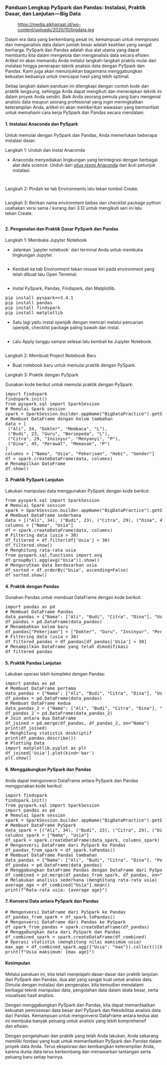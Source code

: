 <!--START_SECTION:medium-->
<h3>Panduan Lengkap PySpark dan Pandas: Instalasi, Praktik Dasar, dan Lanjutan — Big Data</h3><figure><img alt="" src="https://cdn-images-1.medium.com/max/1024/0*OzJLuQU8hz1EsbYa.jpg" /><figcaption><a href="https://media.alkhairaat.id/wp-content/uploads/2020/10/bigdata.jpg">https://media.alkhairaat.id/wp-content/uploads/2020/10/bigdata.jpg</a></figcaption></figure><p>Dalam era data yang berkembang pesat ini, kemampuan untuk memproses dan menganalisis data dalam jumlah besar adalah keahlian yang sangat berharga. PySpark dan Pandas adalah dua alat utama yang dapat membantu kita dalam mengelola dan menganalisis data secara efisien. Artikel ini akan memandu Anda melalui langkah-langkah praktis mulai dari instalasi hingga penerapan teknik analisis data dengan PySpark dan Pandas. Kami juga akan menunjukkan bagaimana menggabungkan kekuatan keduanya untuk mencapai hasil yang lebih optimal.</p><p>Setiap langkah dalam panduan ini dilengkapi dengan contoh kode dan praktik langsung, sehingga Anda dapat mengikuti dan menerapkan teknik ini dalam proyek Anda sendiri. Baik Anda seorang pemula yang baru mengenal analisis data maupun seorang profesional yang ingin meningkatkan keterampilan Anda, artikel ini akan memberikan wawasan yang bermanfaat untuk memahami cara kerja PySpark dan Pandas secara mendalam.</p><h4>1. Instalasi Anaconda dan PySpark</h4><p>Untuk memulai dengan PySpark dan Pandas, Anda memerlukan beberapa instalasi dasar:</p><p>Langkah 1: Unduh dan Instal Anaconda</p><ul><li>Anaconda menyediakan lingkungan yang terintegrasi dengan berbagai alat data science. Unduh dari <a href="https://www.anaconda.com/products/distribution">situs resmi Anaconda</a> dan ikuti petunjuk instalasi.</li></ul><figure><img alt="" src="https://cdn-images-1.medium.com/max/780/1*8y1vGe0tNJknLGMef9VsYQ.png" /></figure><figure><img alt="" src="https://cdn-images-1.medium.com/max/780/1*v4ephdpPtAIi1wNmqahNLQ.png" /></figure><p>Langkah 2: Pindah ke tab Environments lalu tekan tombol Create.</p><figure><img alt="" src="https://cdn-images-1.medium.com/max/827/1*_RMfYQpRvjTTJXDPIwykiQ.png" /></figure><p>Langkah 3: Berikan nama environment bebas dan checklist package python usahakan versi sama / kurang dari 3.12 untuk mengikuti seri ini lalu tekan Create.</p><figure><img alt="" src="https://cdn-images-1.medium.com/max/750/1*79C3FAYHoLDit2b2711rgA.png" /></figure><h4>2. Pengenalan dan Praktik Dasar PySpark dan Pandas</h4><p>Langkah 1: Membuka Jupyter Notebook</p><ul><li>Jalankan `jupyter notebook` dari terminal Anda untuk membuka lingkungan Jupyter.</li></ul><figure><img alt="" src="https://cdn-images-1.medium.com/max/827/1*V6xnKZRT5viOe3vYM3KPVQ.png" /></figure><ul><li>Kembali ke tab Environment tekan mouse kiri pada environment yang telah dibuat lalu Open Terminal.</li></ul><figure><img alt="" src="https://cdn-images-1.medium.com/max/827/1*_DQwHlJ1v0JNEjnEvKtTRg.png" /></figure><ul><li>Instal PySpark, Pandas, Findspark, dan Matplotlib.</li></ul><pre>pip install pyspark==3.4.1<br />pip install pandas<br />pip install findspark<br />pip install matplotlib</pre><ul><li>Satu lagi yaitu instal openjdk dengan mencari melalui pencarian openjdk, checklist package paling bawah dan instal.</li></ul><figure><img alt="" src="https://cdn-images-1.medium.com/max/827/1*q94C99pgrZpaSULx1AtTYA.png" /></figure><ul><li>Lalu Apply tunggu sampai selesai lalu kembali ke Jupyter Notebook.</li></ul><figure><img alt="" src="https://cdn-images-1.medium.com/max/716/1*kLQbE48htDQdujMJzNjgsw.png" /></figure><p>Langkah 2: Membuat Project Notebook Baru</p><ul><li>Buat notebook baru untuk memulai praktik dengan PySpark.</li></ul><p>Langkah 3: Praktik dengan PySpark</p><p>Gunakan kode berikut untuk memulai praktik dengan PySpark:</p><pre>import findspark<br />findspark.init()<br />from pyspark.sql import SparkSession<br /># Memulai Spark session<br />spark = SparkSession.builder.appName("BigDataPractice").getOrCreate()<br /># Membuat DataFrame dengan kolom tambahan<br />data = [<br /> ("Ali", 34, "Dokter", "Membaca", "L"),<br /> ("Budi", 23, "Guru", "Bersepeda", "L"),<br /> ("Citra", 29, "Insinyur", "Menyanyi", "P"),<br /> ("Dina", 45, "Perawat", "Memasak", "P")<br />]<br />columns = ["Nama", "Usia", "Pekerjaan", "Hobi", "Gender"]<br />df = spark.createDataFrame(data, columns)<br /># Menampilkan DataFrame<br />df.show()</pre><h4>3. Praktik PySpark Lanjutan</h4><p>Lakukan manipulasi data menggunakan PySpark dengan kode berikut:</p><pre>from pyspark.sql import SparkSession<br /># Memulai Spark session<br />spark = SparkSession.builder.appName("BigDataPractice").getOrCreate()<br /># Membuat DataFrame sederhana<br />data = [("Ali", 34), ("Budi", 23), ("Citra", 29), ("Dina", 45)]<br />columns = ["Nama", "Usia"]<br />df = spark.createDataFrame(data, columns)<br /># Filtering data (usia > 30)<br />df_filtered = df.filter(df['Usia'] > 30)<br />df_filtered.show()<br /># Menghitung rata-rata usia<br />from pyspark.sql.functions import avg<br />df.groupBy().agg(avg("Usia")).show()<br /># Mengurutkan data berdasarkan usia<br />df_sorted = df.orderBy("Usia", ascending=False)<br />df_sorted.show()</pre><h4>4. Praktik dengan Pandas</h4><p>Gunakan Pandas untuk membuat DataFrame dengan kode berikut:</p><pre>import pandas as pd<br /># Membuat DataFrame Pandas<br />data_pandas = {"Nama": ["Ali", "Budi", "Citra", "Dina"], "Usia": [34, 23, 29, 45]}<br />df_pandas = pd.DataFrame(data_pandas)<br /># Menambahkan kolom baru<br />df_pandas["Pekerjaan"] = ["Dokter", "Guru", "Insinyur", "Perawat"]<br /># Filtering data (usia > 30)<br />df_filtered_pandas = df_pandas[df_pandas['Usia'] > 30]<br /># Menampilkan DataFrame yang telah dimodifikasi<br />df_filtered_pandas</pre><h4>5. Praktik Pandas Lanjutan</h4><p>Lakukan operasi lebih kompleks dengan Pandas:</p><pre>import pandas as pd<br /># Membuat DataFrame pertama<br />data_pandas = {"Nama": ["Ali", "Budi", "Citra", "Dina"], "Usia": [34, 23, 29, 45]}<br />df_pandas = pd.DataFrame(data_pandas)<br /># Membuat DataFrame kedua<br />data_pandas_2 = {"Nama": ["Ali", "Budi", "Citra", "Dina"], "Pekerjaan": ["Dokter", "Guru", "Insinyur", "Perawat"]}<br />df_pandas_2 = pd.DataFrame(data_pandas_2)<br /># Join antara dua DataFrame<br />df_joined = pd.merge(df_pandas, df_pandas_2, on="Nama")<br />print(df_joined)<br /># Menghitung statistik deskriptif<br />print(df_pandas.describe())<br /># Plotting Data<br />import matplotlib.pyplot as plt<br />df_joined['Usia'].plot(kind='bar')<br />plt.show()</pre><h4>6. Menggabungkan PySpark dan Pandas</h4><p>Anda dapat mengonversi DataFrame antara PySpark dan Pandas menggunakan kode berikut:</p><pre>import findspark<br />findspark.init()<br />from pyspark.sql import SparkSession<br />import pandas as pd<br /># Memulai Spark session<br />spark = SparkSession.builder.appName("BigDataPractice").getOrCreate()<br /># Membuat DataFrame PySpark<br />data_spark = [("Ali", 34), ("Budi", 23), ("Citra", 29), ("Dina", 45)]<br />columns_spark = ["Nama", "Usia"]<br />df_spark = spark.createDataFrame(data_spark, columns_spark)<br /># Mengonversi DataFrame dari PySpark ke Pandas<br />df_pandas_from_spark = df_spark.toPandas()<br /># Membuat DataFrame Pandas tambahan<br />data_pandas = {"Nama": ["Ali", "Budi", "Citra", "Dina"], "Pekerjaan": ["Dokter", "Guru", "Insinyur", "Perawat"]}<br />df_pandas = pd.DataFrame(data_pandas)<br /># Menggabungkan DataFrame Pandas dengan DataFrame dari PySpark<br />df_combined = pd.merge(df_pandas_from_spark, df_pandas, on="Nama")<br /># Melakukan analisis sederhana (menghitung rata-rata usia)<br />average_age = df_combined["Usia"].mean()<br />print(f"Rata-rata usia: {average_age}")</pre><h4>7. Konversi Data antara PySpark dan Pandas</h4><pre># Mengonversi DataFrame dari PySpark ke Pandas<br />df_pandas_from_spark = df_spark.toPandas()<br /># Mengonversi DataFrame dari Pandas ke PySpark<br />df_spark_from_pandas = spark.createDataFrame(df_pandas)<br /># Menggabungkan data dari PySpark dan Pandas<br />df_combined_spark = spark.createDataFrame(df_combined)<br /># Operasi statistik (menghitung nilai maksimum usia)<br />max_age = df_combined_spark.agg({"Usia": "max"}).collect()[0][0]<br />print(f"Usia maksimum: {max_age}")</pre><h4>Kesimpulan</h4><p>Melalui panduan ini, kita telah menjelajahi dasar-dasar dan praktik lanjutan dari PySpark dan Pandas, dua alat yang sangat kuat untuk analisis data. Dimulai dengan instalasi dan pengenalan, kita kemudian mendalami berbagai teknik manipulasi data, pengolahan data dalam skala besar, serta visualisasi hasil analisis.</p><p>Dengan menggabungkan PySpark dan Pandas, kita dapat memanfaatkan kekuatan pemrosesan data besar dari PySpark dan fleksibilitas analisis data dari Pandas. Kemampuan untuk mengonversi DataFrame antara kedua alat ini membuka banyak peluang untuk analisis yang lebih komprehensif dan efisien.</p><p>Dengan pengetahuan dan praktik yang telah Anda lakukan, Anda sekarang memiliki fondasi yang kuat untuk memanfaatkan PySpark dan Pandas dalam proyek data Anda. Terus eksplorasi dan kembangkan keterampilan Anda, karena dunia data terus berkembang dan menawarkan tantangan serta peluang baru setiap harinya.</p><img alt="" height="1" src="https://medium.com/_/stat?event=post.clientViewed&referrerSource=full_rss&postId=86ab9ce4ea55" width="1" />
<!--END_SECTION:medium-->